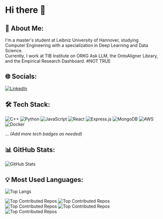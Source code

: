 # Hi there 👋

## 💫 About Me:
I'm a master's student at Leibniz University of Hannover, studying Computer Engineering with a specialization in Deep Learning and Data Science.  
Currently, I work at TIB Institute on ORKG Ask LLM, the OntoAligner Library, and the Empirical Research Dashboard.
#NOT TRUE

## 🌐 Socials:
[![LinkedIn](https://img.shields.io/badge/LinkedIn-0077B5?style=for-the-badge&logo=linkedin&logoColor=white)](YOUR_LINKEDIN_URL)

## 🛠 Tech Stack:
![C++](https://img.shields.io/badge/C++-00599C?style=for-the-badge&logo=cplusplus&logoColor=white)
![Python](https://img.shields.io/badge/Python-3776AB?style=for-the-badge&logo=python&logoColor=white)
![JavaScript](https://img.shields.io/badge/JavaScript-F7DF1E?style=for-the-badge&logo=javascript&logoColor=black)
![React](https://img.shields.io/badge/React-20232A?style=for-the-badge&logo=react&logoColor=61DAFB)
![Express.js](https://img.shields.io/badge/Express.js-000000?style=for-the-badge&logo=express&logoColor=white)
![MongoDB](https://img.shields.io/badge/MongoDB-4EA94B?style=for-the-badge&logo=mongodb&logoColor=white)
![AWS](https://img.shields.io/badge/AWS-232F3E?style=for-the-badge&logo=amazon-aws&logoColor=white)
![Docker](https://img.shields.io/badge/Docker-2496ED?style=for-the-badge&logo=docker&logoColor=white)

... *(Add more tech badges as needed)*

## 📊 GitHub Stats:
![GitHub Stats](https://github-readme-stats.vercel.app/api?username=Ghofran565&show_icons=true&theme=dark)

## 💡 Most Used Languages:
![Top Langs](https://github-readme-stats.vercel.app/api/top-langs/?username=Ghofran565&layout=compact&theme=dark)

![Top Contributed Repos](https://github-readme-stats.vercel.app/api/pin/?username=Ghofran565&repo=Node-e-commerce-sample&theme=dark)
![Top Contributed Repos](https://github-readme-stats.vercel.app/api/pin/?username=Ghofran565&repo=Real-time-Leaderboard-backend&theme=dark)
![Top Contributed Repos](https://github-readme-stats.vercel.app/api/pin/?username=Ghofran565&repo=vuetify-sample&theme=dark)
![Top Contributed Repos](https://github-readme-stats.vercel.app/api/pin/?username=Ghofran565&repo=Node-blog-sample&theme=dark)
![Top Contributed Repos](https://github-readme-stats.vercel.app/api/pin/?username=Ghofran565&repo=Node-social-media-sample&theme=dark)
